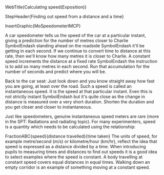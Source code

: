 WebTitle{Calculating speed(Exposition)}

StepHeader{Finding out speed from a distance and a time}

InsertGraphic{MoSpeedometerIMCP}

A car speedometer tells us the speed of the car at a particular instant, giving a prediction for the number of metres closer to Charlie SymbolEndash standing ahead on the roadside SymbolEndash it'll be getting in each second. If we continue to convert time to distance at this rate, then we'll know how many metres it is closer to Charlie. A constant speed increments the distance at a fixed rate SymbolEndash the instruction is to add so many metres in each second. Run that accumulation for the number of seconds and predict where you will be.

Back to the car seat: Just look down and you know straight away how fast you are going, at least over the road. Such a speed is called an instantaneous speed. It is the speed at that particular instant. Even this is not strictly instant SymbolEndash but it's quite close as the change in distance is measured over a very short duration. Shorten the duration and you get closer and closer to instantaneous.

Just like speedometers, genuine instantaneous speed meters are rare (more in the SPT: Radiations and radiating topic). For many experimenters, speed is a quantity which needs to be calculated using the relationship:

FractionABC{speed}{distance travelled}{time taken}
The units of speed, for example metre/second (m/s) or kilometre/hour (km/hr), reflect the idea that speed is expressed as a distance divided by a time. When introducing pupils to measuring times and distances to find out speeds it is a good idea to select examples where the speed is constant. A body travelling at constant speed covers equal distances in equal times. Walking down an empty corridor is an example of something moving at a constant speed.

